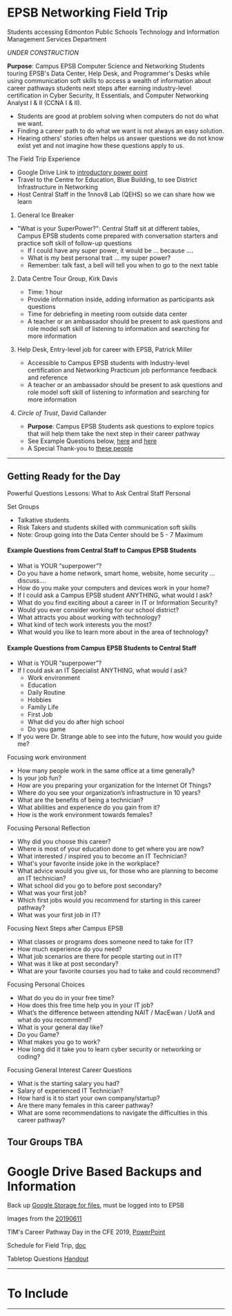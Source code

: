 # EPSB Networking Field Trip
Students accessing Edmonton Public Schools Technology and Information Management Services Department

*UNDER CONSTRUCTION*

**Purpose**: Campus EPSB Computer Science and Networking Students touring EPSB's Data Center, Help Desk, and Programmer's Desks while using communication soft skills to access a wealth of information about career pathways students next steps after earning industry-level certification in Cyber Security, It Essentials, and Computer Networking Analyst I & II (CCNA I & II).
- Students are good at problem solving when computers do not do what we want.
- Finding a career path to do what we want is not always an easy solution.
- Hearing others' stories often helps us answer questions we do not know exist yet and not imagine how these questions apply to us.

The Field Trip Experience
- Google Drive Link to <a href="https://docs.google.com/presentation/d/1pkaXRmsMOqWlEkbydus2Rp2ItSp-LglOFv4Ep7GQeg8/edit?usp=sharing">
introductory power point</a>
- Travel to the Centre for Education, Blue Building, to see District Infrastructure in Networking
- Host Central Staff in the 1nnov8 Lab (QEHS) so we can share how we learn

1. General Ice Breaker
  - "What is your SuperPower?": Central Staff sit at different tables, Campus EPSB students come prepared with conversation starters and practice soft skill of follow-up questions
    - If I could have any super power, it would be ... because ....
    - What is my best personal trait ... my super power?
    - Remember: talk fast, a bell will tell you when to go to the next table

2. Data Centre Tour Group, Kirk Davis
   - Time: 1 hour
   - Provide information inside, adding information as participants ask questions
   - Time for debriefing in meeting room outside data center
   - A teacher or an ambassador should be present to ask questions and role model soft skill of listening to information and searching for more information

3. Help Desk, Entry-level job for career with EPSB, Patrick Miller
   - Accessible to Campus EPSB students with Industry-level certification and Networking Practicum job performance feedback and reference
   - A teacher or an ambassador should be present to ask questions and role model soft skill of listening to information and searching for more information

4. *Circle of Trust*, David Callander
   - **Purpose**: Campus EPSB Students ask questions to explore topics that will help them take the next step in their career pathway
   - See Example Questions below, <a href="https://github.com/MercersKitchen/EPSB-Networking-Field-Trip#example-questions-from-central-staff-to-campus-epsb-students">
   here</a> and <a href="https://github.com/MercersKitchen/EPSB-Networking-Field-Trip#example-questions-from-campus-epsb-students-to-central-staff">
   here</a>
   - A Special Thank-you to <a href="https://docs.google.com/document/d/1eWpQQnKdg12dOSDbT4bDUCDHMehjRRMcCJF_EtEK69g/edit?usp=sharing">
   these people</a>

---

## Getting Ready for the Day

Powerful Questions Lessons: What to Ask Central Staff Personal

Set Groups
- Talkative students
- Risk Takers and students skilled with communication soft skills
- Note: Group going into the Data Center should be 5 - 7 Maximum

#### Example Questions from Central Staff to Campus EPSB Students
- What is YOUR “superpower”?
- Do you have a home network, smart home, website, home security … discuss….
- How do you make your computers and devices work in your home?
- If I could ask a Campus EPSB student ANYTHING, what would I ask?
- What do you find exciting about a career in IT or Information Security?
- Would you ever consider working for our school district?
- What attracts you about working with technology?
- What kind of tech work interests you the most?
- What would you like to learn more about in the area of technology?

#### Example Questions from Campus EPSB Students to Central Staff
- What is YOUR “superpower”?
- If I could ask an IT Specialist ANYTHING, what would I ask?
  - Work environment
  - Education
  - Daily Routine
  - Hobbies
  - Family Life
  - First Job
  - What did you do after high school
  - Do you game
- If you were Dr. Strange able to see into the future, how would you guide me?

Focusing work environment
- How many people work in the same office at a time generally?
- Is your job fun?
- How are you preparing your organization for the Internet Of Things?
- Where do you see your organization’s infrastructure in 10 years?  
- What are the benefits of being a technician?
- What abilities and experience do you gain from it?
- How is the work environment towards females?

Focusing Personal Reflection
- Why did you choose this career?
- Where is most of your education done to get where you are now?
- What interested / inspired you to become an IT Technician?
- What's your favorite inside joke in the workplace?
- What advice would you give us, for those who are planning to become an IT technician?
- What school did you go to before post secondary?
- What was your first job?
- Which first jobs would you recommend for starting in this career pathway?
- What was your first job in IT?

Focusing Next Steps after Campus EPSB
- What classes or programs does someone need to take for IT?
- How much experience do you need?
- What job scenarios are there for people starting out in IT?
- What was it like at post secondary?
- What are your favorite courses you had to take and could recommend?

Focusing Personal Choices
- What do you do in your free time?
- How does this free time help you in your IT job?
- What’s the difference between attending NAIT / MacEwan / UofA and what do you recommend?
- What is your general day like?
- Do you Game?
- What makes you go to work?
- How long did it take you to learn cyber security or networking or coding?

Focusing General Interest Career Questions
- What is the starting salary you had?
- Salary of experienced IT Technician?
- How hard is it to start your own company/startup?
- Are there many females in this career pathway?
- What are some recommendations to navigate the difficulties in this career pathway?

## Tour Groups TBA

# Google Drive Based Backups and Information

Back up <a href="https://drive.google.com/drive/folders/1dq30n6y9CHedhBOKr_EPjd8PCA5_JGIo">
Google Storage for files</a>, must be logged into to EPSB

Images from the <a href="https://drive.google.com/drive/folders/1wwm6x6fNtmGSNiLbY6GDsKWf0k5zdiMp">
20190611</a>

TIM's Career Pathway Day in the CFE 2019, <a href="https://docs.google.com/presentation/d/1pkaXRmsMOqWlEkbydus2Rp2ItSp-LglOFv4Ep7GQeg8/edit?ts=5cfabe28#slide=id.g35f391192_09">
PowerPoint</a>

Schedule for Field Trip, <a href="https://docs.google.com/document/d/1sS9-bPHxvn9oOKYaf8PcQr3Cl6j7o5s5N7IqKPsR-wM/edit?ts=5cfa9bab">
doc</a>

Tabletop Questions <a href="https://docs.google.com/document/d/16TNm040L0xy9xcW2lp6CF8zIh0oTCGe9PWVIubEm7MY/edit?ts=5cfaab9b">
Handout</a>

---

# To Include


---
